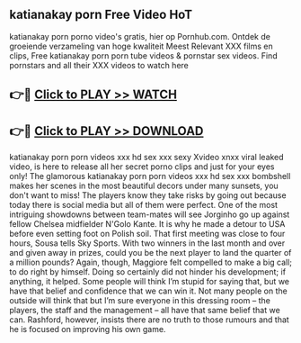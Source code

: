 ## katianakay porn Free Video HoT 

katianakay porn porno video's gratis, hier op Pornhub.com. Ontdek de groeiende verzameling van hoge kwaliteit Meest Relevant XXX films en clips,
Free katianakay porn porn tube videos & pornstar sex videos. Find pornstars and all their XXX videos to watch here


## 👉🔴 [Click to PLAY >> WATCH](http://us.freeplayer.one?title=katianakay_porn&ref=16D)

## 👉🔴 [Click to PLAY >> DOWNLOAD](http://us.freeplayer.one?title=katianakay_porn&ref=16D)


katianakay porn porn videos xxx hd sex xxx sexy Xvideo xnxx viral leaked video, is here to release all her secret porno clips and just for your eyes only! The glamorous katianakay porn porn videos xxx hd sex xxx bombshell makes her scenes in the most beautiful decors under many sunsets, you don't want to miss! The players know they take risks by going out because today there is social media but all of them were perfect. One of the most intriguing showdowns between team-mates will see Jorginho go up against fellow Chelsea midfielder N'Golo Kante. It is why he made a detour to USA before even setting foot on Polish soil. That first meeting was close to four hours, Sousa tells Sky Sports. With two winners in the last month and over and given away in prizes, could you be the next player to land the quarter of a million pounds? Again, though, Maggiore felt compelled to make a big call; to do right by himself. Doing so certainly did not hinder his development; if anything, it helped. Some people will think I’m stupid for saying that, but we have that belief and confidence that we can win it. Not many people on the outside will think that but I’m sure everyone in this dressing room – the players, the staff and the management – all have that same belief that we can. Rashford, however, insists there are no truth to those rumours and that he is focused on improving his own game.